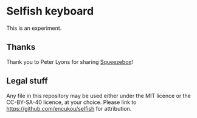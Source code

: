 # Selfish keyboard

This is an experiment.


## Thanks

Thank you to Peter Lyons for sharing
[Squeezebox](https://peterlyons.com/problog/2022/01/squeezebox-keyboard-v2112/)!


## Legal stuff

Any file in this repository may be used either under the MIT licence or the
CC-BY-SA-40 licence, at your choice.
Please link to https://github.com/encukou/selfish for attribution.
